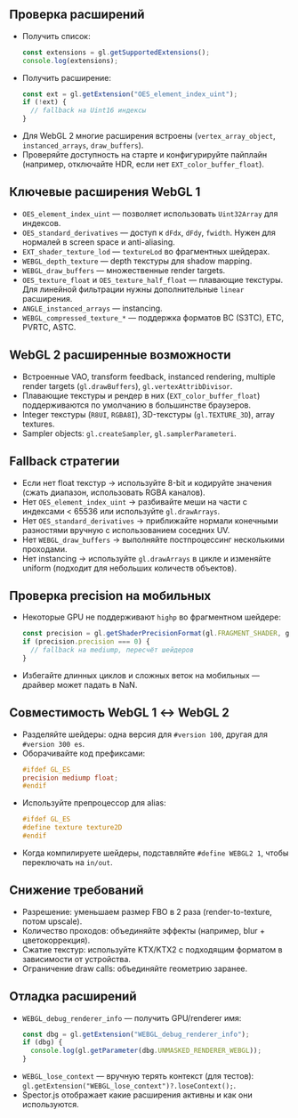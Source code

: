 ## Проверка расширений

- Получить список:
  ```js
  const extensions = gl.getSupportedExtensions();
  console.log(extensions);
  ```
- Получить расширение:
  ```js
  const ext = gl.getExtension("OES_element_index_uint");
  if (!ext) {
    // fallback на Uint16 индексы
  }
  ```
- Для WebGL 2 многие расширения встроены (`vertex_array_object`, `instanced_arrays`, `draw_buffers`).
- Проверяйте доступность на старте и конфигурируйте пайплайн (например, отключайте HDR, если нет `EXT_color_buffer_float`).

## Ключевые расширения WebGL 1

- `OES_element_index_uint` — позволяет использовать `Uint32Array` для индексов.
- `OES_standard_derivatives` — доступ к `dFdx`, `dFdy`, `fwidth`. Нужен для нормалей в screen space и anti-aliasing.
- `EXT_shader_texture_lod` — `textureLod` во фрагментных шейдерах.
- `WEBGL_depth_texture` — depth текстуры для shadow mapping.
- `WEBGL_draw_buffers` — множественные render targets.
- `OES_texture_float` и `OES_texture_half_float` — плавающие текстуры. Для линейной фильтрации нужны дополнительные `linear` расширения.
- `ANGLE_instanced_arrays` — instancing.
- `WEBGL_compressed_texture_*` — поддержка форматов BC (S3TC), ETC, PVRTC, ASTC.

## WebGL 2 расширенные возможности

- Встроенные VAO, transform feedback, instanced rendering, multiple render targets (`gl.drawBuffers`), `gl.vertexAttribDivisor`.
- Плавающие текстуры и рендер в них (`EXT_color_buffer_float`) поддерживаются по умолчанию в большинстве браузеров.
- Integer текстуры (`R8UI`, `RGBA8I`), 3D-текстуры (`gl.TEXTURE_3D`), array textures.
- Sampler objects: `gl.createSampler`, `gl.samplerParameteri`.

## Fallback стратегии

- Если нет float текстур → используйте 8-bit и кодируйте значения (сжать диапазон, использовать RGBA каналов).
- Нет `OES_element_index_uint` → разбивайте меши на части с индексами < 65536 или используйте `gl.drawArrays`.
- Нет `OES_standard_derivatives` → приближайте нормали конечными разностями вручную с использованием соседних UV.
- Нет `WEBGL_draw_buffers` → выполняйте постпроцессинг несколькими проходами.
- Нет instancing → используйте `gl.drawArrays` в цикле и изменяйте uniform (подходит для небольших количеств объектов).

## Проверка precision на мобильных

- Некоторые GPU не поддерживают `highp` во фрагментном шейдере:
  ```js
  const precision = gl.getShaderPrecisionFormat(gl.FRAGMENT_SHADER, gl.HIGH_FLOAT);
  if (precision.precision === 0) {
    // fallback на mediump, пересчёт шейдеров
  }
  ```
- Избегайте длинных циклов и сложных веток на мобильных — драйвер может падать в NaN.

## Совместимость WebGL 1 ↔ WebGL 2

- Разделяйте шейдеры: одна версия для `#version 100`, другая для `#version 300 es`.
- Оборачивайте код префиксами:
  ```glsl
  #ifdef GL_ES
  precision mediump float;
  #endif
  ```
- Используйте препроцессор для alias:
  ```glsl
  #ifdef GL_ES
  #define texture texture2D
  #endif
  ```
- Когда компилируете шейдеры, подставляйте `#define WEBGL2 1`, чтобы переключать на `in/out`.

## Снижение требований

- Разрешение: уменьшаем размер FBO в 2 раза (render-to-texture, потом upscale).
- Количество проходов: объединяйте эффекты (например, blur + цветокоррекция).
- Сжатие текстур: используйте KTX/KTX2 с подходящим форматом в зависимости от устройства.
- Ограничение draw calls: объединяйте геометрию заранее.

## Отладка расширений

- `WEBGL_debug_renderer_info` — получить GPU/renderer имя:
  ```js
  const dbg = gl.getExtension("WEBGL_debug_renderer_info");
  if (dbg) {
    console.log(gl.getParameter(dbg.UNMASKED_RENDERER_WEBGL));
  }
  ```
- `WEBGL_lose_context` — вручную терять контекст (для тестов): `gl.getExtension("WEBGL_lose_context")?.loseContext();`.
- Spector.js отображает какие расширения активны и как они используются.

